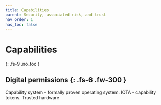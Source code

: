 ```yaml
---
title: Capabilities
parent: Security, associated risk, and trust
nav_order: 1
has_toc: false
---
```


# Capabilities
{: .fs-9 .no_toc }


Digital permissions
{: .fs-6 .fw-300 }
----


Capability system - formally proven operating system.
IOTA - capability tokens.
Trusted hardware

